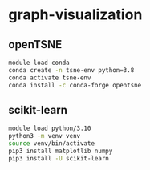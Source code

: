 # graph-visualization

## openTSNE

```bash
module load conda
conda create -n tsne-env python=3.8
conda activate tsne-env
conda install -c conda-forge opentsne

```

## scikit-learn

```bash
module load python/3.10
python3 -m venv venv
source venv/bin/activate
pip3 install matplotlib numpy
pip3 install -U scikit-learn
```
